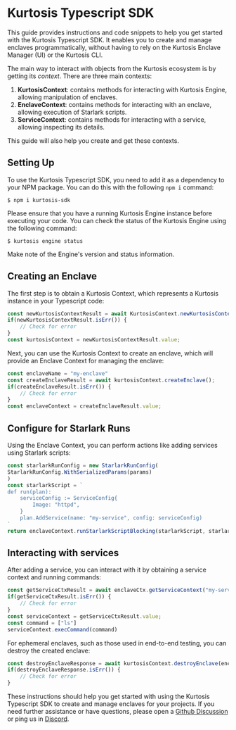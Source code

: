 # Kurtosis Typescript SDK

This guide provides instructions and code snippets to help you get started with the Kurtosis Typescript SDK. It enables you to create and manage enclaves programmatically, without having to rely on the Kurtosis Enclave Manager (UI) or the Kurtosis CLI.

The main way to interact with objects from the Kurtosis ecosystem is by getting its *context*. There are three main contexts:
1. **KurtosisContext**: contains methods for interacting with Kurtosis Engine, allowing manipulation of enclaves.
2. **EnclaveContext**: contains methods for interacting with an enclave, allowing execution of Starlark scripts.
3. **ServiceContext**: contains methods for interacting with a service, allowing inspecting its details.

This guide will also help you create and get these contexts.

## Setting Up

To use the Kurtosis Typescript SDK, you need to add it as a dependency to your NPM package. You can do this with the following `npm i` command:

```console
$ npm i kurtosis-sdk
```

Please ensure that you have a running Kurtosis Engine instance before executing your code. You can check the status of the Kurtosis Engine using the following command:

```console
$ kurtosis engine status
```

Make note of the Engine's version and status information.

## Creating an Enclave

The first step is to obtain a Kurtosis Context, which represents a Kurtosis instance in your Typescript code:

```typescript
const newKurtosisContextResult = await KurtosisContext.newKurtosisContextFromLocalEngine()
if(newKurtosisContextResult.isErr()) {
    // Check for error
}
const kurtosisContext = newKurtosisContextResult.value;
```

Next, you can use the Kurtosis Context to create an enclave, which will provide an Enclave Context for managing the enclave:

```typescript
const enclaveName = "my-enclave"
const createEnclaveResult = await kurtosisContext.createEnclave();
if(createEnclaveResult.isErr()) {
    // Check for error
}
const enclaveContext = createEnclaveResult.value;
```

## Configure for Starlark Runs

Using the Enclave Context, you can perform actions like adding services using Starlark scripts:

```typescript
const starlarkRunConfig = new StarlarkRunConfig(
StarlarkRunConfig.WithSerializedParams(params)
)
const starlarkScript = `
def run(plan):
    serviceConfig := ServiceConfig{
        Image: "httpd",
    }
    plan.AddService(name: "my-service", config: serviceConfig)
`
return enclaveContext.runStarlarkScriptBlocking(starlarkScript, starlarkRunConfig)
```
## Interacting with services
After adding a service, you can interact with it by obtaining a service context and running commands:

```typescript
const getServiceCtxResult = await enclaveCtx.getServiceContext("my-service")
if(getServiceCtxResult.isErr()) {
    // Check for error
}
const serviceContext = getServiceCtxResult.value;
const command = ["ls"]
serviceContext.execCommand(command)
```

For ephemeral enclaves, such as those used in end-to-end testing, you can destroy the created enclave:

```typescript
const destroyEnclaveResponse = await kurtosisContext.destroyEnclave(enclaveName)
if(destroyEnclaveResponse.isErr()) {
    // Check for error
}
```

These instructions should help you get started with using the Kurtosis Typescript SDK to create and manage enclaves for your projects. If you need further assistance or have questions, please open a [Github Discussion](https://github.com/kurtosis-tech/kurtosis/discussions/categories/q-a) or ping us in [Discord](https://discord.com/invite/HUapYX9RvV).